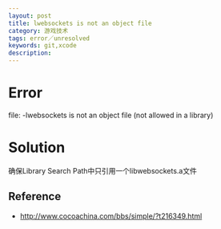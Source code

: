 ```yaml
---
layout: post
title: lwebsockets is not an object file
category: 游戏技术
tags: error／unresolved
keywords: git,xcode
description: 
---
```

# Error
file: -lwebsockets is not an object file (not allowed in a library)

# Solution
确保Library Search Path中只引用一个libwebsockets.a文件

## Reference
* <http://www.cocoachina.com/bbs/simple/?t216349.html>